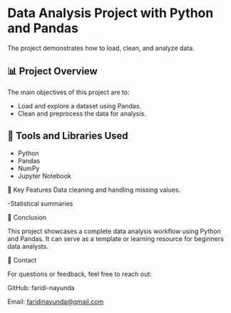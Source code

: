 # Data Analysis Project with Python and Pandas

The project demonstrates how to load, clean, and analyze data.

## 📊 Project Overview

The main objectives of this project are to:
- Load and explore a dataset using Pandas.
- Clean and preprocess the data for analysis.


## 🧰 Tools and Libraries Used

- Python 
- Pandas
- NumPy
- Jupyter Notebook


📌 Key Features
Data cleaning and handling missing values.

-Statistical summaries


📝 Conclusion

  This project showcases a complete data analysis workflow using Python and Pandas. It can serve as a template or learning resource for 
  beginners data analysts.

📮 Contact

For questions or feedback, feel free to reach out:

GitHub: faridi-nayunda

Email: faridinayunda@gmail.com



